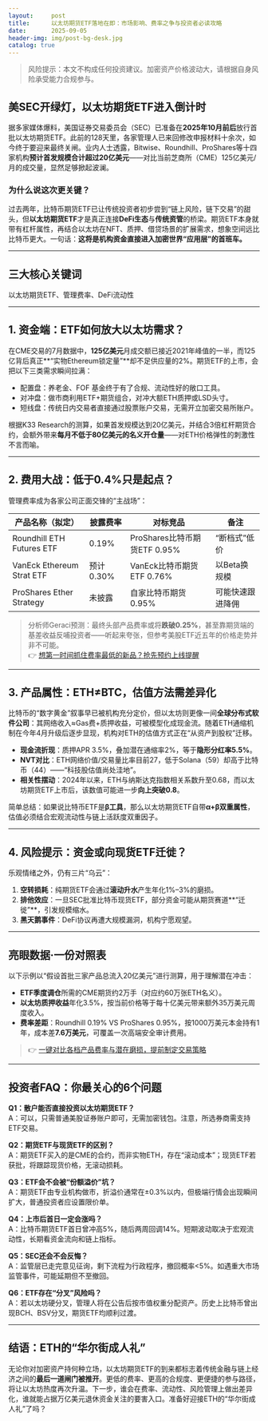 ```yaml
---
layout:     post
title:      以太坊期货ETF落地在即：市场影响、费率之争与投资者必读攻略
date:       2025-09-05
header-img: img/post-bg-desk.jpg
catalog: true
---
```


> 风险提示：本文不构成任何投资建议。加密资产价格波动大，请根据自身风险承受能力合规参与。

## 美SEC开绿灯，以太坊期货ETF进入倒计时  
据多家媒体爆料，美国证券交易委员会（SEC）已准备在**2025年10月前后**放行首批以太坊期货ETF。此前的128天里，各家管理人已来回修改申报材料十余次，如今终于要迎来最终关闸。业内人士透露，Bitwise、Roundhill、ProShares等十四家机构**预计首发规模合计超过20亿美元**——对比当前芝商所（CME）125亿美元/月的成交量，显然足够掀起波澜。

### 为什么说这次更关键？  
过去两年，比特币期货ETF已让传统投资者初步尝到“链上风险，链下交易”的甜头，但**以太坊期货ETF**才是真正连接**DeFi生态**与**传统资管**的桥梁。期货ETF本身就带有杠杆属性，再结合以太坊在NFT、质押、借贷场景的扩展需求，想象空间远比比特币更大。一句话：**这将是机构资金直接进入加密世界“应用层”的首班车。**

---

## 三大核心关键词  
以太坊期货ETF、管理费率、DeFi流动性

---

## 1. 资金端：ETF如何放大以太坊需求？

在CME交易的7月数据中，**125亿美元**月成交额已接近2021年峰值的一半，而125亿背后真正**“实物Ethereum锁定量”**却不足供应量的2%。期货ETF的上市，会把以下三类需求瞬间拉满：

- 配置盘：养老金、FOF 基金终于有了合规、流动性好的敞口工具。  
- 对冲盘：做市商利用ETF+期货组合，对冲大额ETH质押或LSD头寸。  
- 短线盘：传统日内交易者直接通过股票账户交易，无需开立加密交易所账户。

根据K33 Research的测算，如果首发规模达到20亿美元，并结合3倍杠杆期货合约，会额外带来**每月不低于80亿美元的名义开仓量**——对ETH价格弹性的刺激性不言而喻。

---

## 2. 费用大战：低于0.4%只是起点？

管理费率成为各家公司正面交锋的“主战场”：

| 产品名称（拟定） | 披露费率 | 对标竞品 | 备注 |
| --- | --- | --- | --- |
| Roundhill ETH Futures ETF | 0.19% | ProShares比特币期货ETF 0.95% | “断档式”低价 |
| VanEck Ethereum Strat ETF | 预计0.30% | VanEck比特币期货ETF 0.76% | 以Beta换规模 |
| ProShares Ether Strategy | 未披露 | 自家比特币期货0.95% | 可能快速跟进降佣 |

> 分析师Geraci预测：最终头部产品费率或将**跌破0.25%**，甚至靠期货端的基差收益反哺投资者——听起来夸张，但参考美股ETF近五年的价格走势并非不可能。  
> 👉 [想第一时间抓住费率最低的新品？抢先预约上线提醒](https://okxdog.com/)

---

## 3. 产品属性：ETH≠BTC，估值方法需差异化

比特币的“数字黄金”叙事早已被机构充分定价，但以太坊则更像一间**全球分布式软件公司**：其网络收入≈Gas费+质押收益，可被模型化成现金流。随着ETH通缩机制在今年4月升级后逐步显现，机构对ETH的估值方式正在“从资产到股权”迁移。

- **现金流折现**：质押APR 3.5%，叠加潜在通缩率2%，等于**隐形分红率5.5%**。  
- **NVT对比**：ETH网络价值/交易量比率目前27，低于Solana（59）却高于比特币（44）——“科技股估值尚处洼地”。  
- **相关性摆动**：2024年以来，ETH与纳斯达克指数相关系数升至0.68，而以太坊期货ETF上市后，该数值可能进一步**向上突破0.8**。

简单总结：如果说比特币ETF是**β工具**，那么以太坊期货ETF自带**α+β双重属性**，估值必须结合宏观流动性与链上活跃度双重因子。

---

## 4. 风险提示：资金或向现货ETF迁徙？

乐观情绪之外，仍有三片“乌云”：

1. **空转损耗**：纯期货ETF会通过**滚动升水**产生年化1%–3%的磨损。  
2. **排他效应**：一旦SEC批准比特币现货ETF，部分资金可能从期货赛道**“迁徙”**，引发规模缩水。  
3. **黑天鹅事件**：DeFi协议再遭大规模漏洞，机构宁愿观望。

---

## 亮眼数据·一份对照表

以下示例以“假设首批三家产品总流入20亿美元”进行测算，用于理解潜在冲击：

- **ETF季度调仓**所需的CME期货约2万手（对应约60万张ETH名义）。  
- **以太坊质押收益**年化3.5%，按当前价格等于每十亿美元带来额外35万美元周度收入。  
- **费率差距**：Roundhill 0.19% VS ProShares 0.95%，按1000万美元本金持有1年，成本差**7.6万美元**，可覆盖一次高端安全审计费用。  
> 👉 [一键对比各档产品费率与潜在磨损，提前制定交易策略](https://okxdog.com/)

---

## 投资者FAQ：你最关心的6个问题

**Q1：散户能否直接投资以太坊期货ETF？**  
A：可以，只需普通美股证券账户即可，无需加密钱包。注意，所选券商需支持ETF交易。

**Q2：期货ETF与现货ETF的区别？**  
A：期货ETF买入的是CME的合约，而非实物ETH，存在“滚动成本”；现货ETF若获批，将跟踪现货价格，无滚动损耗。

**Q3：ETF会不会被“份额溢价”坑？**  
A：期货ETF由专业机构做市，折溢价通常在±0.3%以内，但极端行情会出现瞬间扩大，普通投资者应设置限价单。

**Q4：上市后首日一定会涨吗？**  
A：比特币期货ETF首日曾冲高5%，随后两周回调14%。短期波动取决于宏观流动性，长期看资金流向和链上指标。

**Q5：SEC还会不会反悔？**  
A：监管层已走完意见征询，剩下流程为行政程序，撤回概率<5%。如遇重大市场监管事件，可能延期但不至撤回。

**Q6：ETF存在“分叉”风险吗？**  
A：若以太坊硬分叉，管理人将在公告后按市值权重分配资产。历史上比特币曾出现BCH、BSV分叉，期货ETF均顺利过渡。

---

## 结语：ETH的“华尔街成人礼”

无论你对加密资产持何种立场，以太坊期货ETF的到来都标志着传统金融与链上经济之间的**最后一道闸门被推开**。更低的费率、更高的合规度、更便捷的参与路径，将让以太坊热度再次升温。下一步，谁会在费率、流动性、风险管理上做出差异化，谁就能占据万亿美元退休资金关注的要害入口。准备好迎接ETH的“华尔街成人礼”了吗？